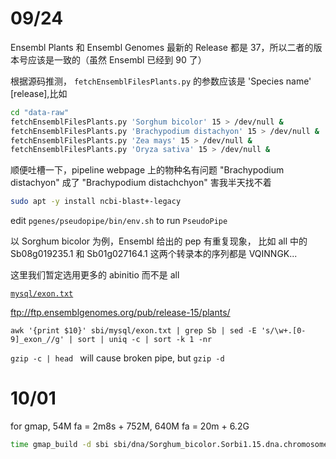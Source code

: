 # 09/24

Ensembl Plants 和 Ensembl Genomes 最新的 Release 都是 37，所以二者的版本号应该是一致的（虽然 Ensembl 已经到 90 了）

根据源码推测， `fetchEnsemblFilesPlants.py` 的参数应该是 'Species name' [release],比如

```bash
cd "data-raw"
fetchEnsemblFilesPlants.py 'Sorghum bicolor' 15 > /dev/null &
fetchEnsemblFilesPlants.py 'Brachypodium distachyon' 15 > /dev/null &
fetchEnsemblFilesPlants.py 'Zea mays' 15 > /dev/null &
fetchEnsemblFilesPlants.py 'Oryza sativa' 15 > /dev/null &
```

顺便吐槽一下，pipeline webpage 上的物种名有问题 "Brachypodium distachyon" 成了 "Brachypodium distachchyon" 害我半天找不着

```bash
sudo apt -y install ncbi-blast+-legacy
```

edit `pgenes/pseudopipe/bin/env.sh` to run `PseudoPipe`

以 Sorghum bicolor 为例，Ensembl 给出的 pep 有重复现象， 比如 all 中的 Sb08g019235.1 和 Sb01g027164.1 这两个转录本的序列都是 VQINNGK...

这里我们暂定选用更多的 abinitio 而不是 all

[`mysql/exon.txt`](https://www.ensembl.org/info/docs/api/core/core_schema.html#exon)

ftp://ftp.ensemblgenomes.org/pub/release-15/plants/

`awk '{print $10}' sbi/mysql/exon.txt | grep Sb | sed -E 's/\w+.[0-9]_exon_//g' | sort | uniq -c | sort -k 1 -nr`

`gzip -c | head ` will cause broken pipe, but `gzip -d`



# 10/01

for gmap, 54M fa = 2m8s + 752M, 640M fa = 20m + 6.2G    

```bash
time gmap_build -d sbi sbi/dna/Sorghum_bicolor.Sorbi1.15.dna.chromosome.*.fa -D "unitary_gene_loss_detection/GMAP_database"
```
